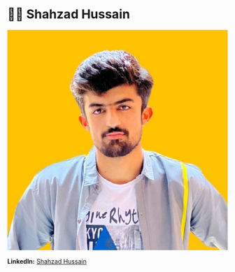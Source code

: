 # 👨‍🏫 Shahzad Hussain

![Shahzad's Photo](images/shahzad-image.jpeg)

**LinkedIn:** [Shahzad Hussain](https://www.linkedin.com/in/shahzad-hussain-57672725b/)